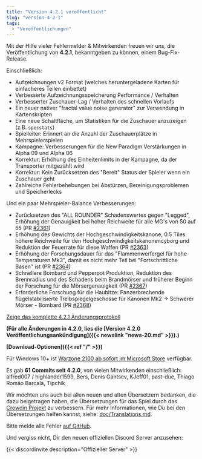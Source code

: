 ```yaml
---
title: "Version 4.2.1 veröffentlicht"
slug: "version-4-2-1"
tags:
  - "Veröffentlichungen"
---
```


Mit der Hilfe vieler Fehlermelder & Mitwirkenden freuen wir uns, die Veröffentlichung von **4.2.1**, bekanntgeben zu können, einem Bug-Fix-Release.

Einschließlich:
- Aufzeichnungen v2 Format (welches heruntergeladene Karten für einfacheres Teilen einbettet)
- Verbesserte Aufzeichnungsspeicherung Performance / Verhalten
- Verbesserter Zuschauer-Lag / Verhalten des schnellen Vorlaufs
- Ein neuer nativer "fractal value noise generator" zur Verwendung in Kartenskripten
- Eine neue Schaltfläche, um Statistiken für die Zuschauer anzuzeigen (z.B. `specstats`)
- Spielleiter: Erinnert an die Anzahl der Zuschauerplätze in Mehrspielerspielen
- Kampagne: Verbesserungen für die New Paradigm Verstärkungen in Alpha 09 und Alpha 06
- Korrektur: Erhöhung des Einheitenlimits in der Kampagne, da der Transporter mitgezählt wird
- Korrektur: Kein Zurücksetzen des "Bereit" Status der Spieler wenn ein Zuschauer geht
- Zahlreiche Fehlerbehebungen bei Abstürzen, Bereinigungsproblemen und Speicherlecks

Und ein paar Mehrspieler-Balance Verbesserungen:
- Zurücksetzen des "ALL ROUNDER" Schadenswertes gegen "Legged", Erhöhung der Genauigkeit bei hoher Reichweite für alle MG's von 50 auf 55 (PR [#2361](https://github.com/Warzone2100/warzone2100/pull/2361))
- Erhöhung des Gewichts der Hochgeschwindigkeitskanone, 0.5 Tiles höhere Reichweite für den Hochgeschwindigkeitskanonencyborg und Reduktion der Feuerrate für diese Waffen (PR [#2363](https://github.com/Warzone2100/warzone2100/pull/2363))
- Erhöhung der Forschungsdauer für das "Flammenwerfergel für hohe Temperaturen Mk3", damit es nicht mehr Teil bei "Fortschrittliche Basen" ist (PR [#2364](https://github.com/Warzone2100/warzone2100/pull/2364))
- Schnellere Bombard und Pepperpot Produktion, Reduktion des Brennradius und des Schadens beim Brandmörser und früherer Beginn der Forschung für die Mörsergenauigkeit (PR [#2367](https://github.com/Warzone2100/warzone2100/pull/2367))
- Erforderliche Forschung für die Haubitze: Panzerbrechende flügelstabilisierte Treibspiegelgeschosse für Kanonen Mk2 -> Schwerer Mörser - Bombard (PR [#2368](https://github.com/Warzone2100/warzone2100/pull/2368))

[Zeige das komplette 4.2.1 Änderungsprotokoll](https://github.com/Warzone2100/warzone2100/raw/4.2.1/ChangeLog)

**(Für alle Änderungen in 4.2.0, lies die [Version 4.2.0 Veröffentlichungsankündigung]({{< newslink "news-20.md" >}}).)**

**[Download-Optionen]({{< ref "/" >}})**

Für Windows 10+ ist [Warzone 2100 ab sofort im Microsoft Store](https://www.microsoft.com/store/apps/9MW0Z4MPCS8C) verfügbar.

Es gab **61 Commits seit 4.2.0**, von vielen Mitwirkenden einschließlich: alfred007 / highlander1599, Bers, Denis Gantsev, KJeff01, past-due, Thiago Romão Barcala, Tipchik

Wir möchten uns auch bei allen neuen und alten Übersetzern bedanken, die dazu beigetragen haben, die Übersetzungen für das Spiel durch das [Crowdin Projekt](https://crowdin.com/project/warzone2100) zu verbessern. Für mehr Informationen, wie Du bei den Übersetzungen helfen kannst, siehe: [doc/Translations.md](https://github.com/Warzone2100/warzone2100/blob/master/doc/Translations.md#how-do-i-help-translate).

Bitte melde alle Fehler [auf GitHub](https://github.com/Warzone2100/warzone2100/issues).

Und vergiss nicht, Dir den neuen offiziellen Discord Server anzusehen:

{{< discordinvite description="Offizieller Server" >}}
